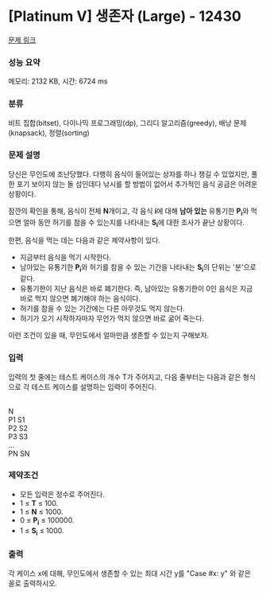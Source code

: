 # [Platinum V] 생존자 (Large) - 12430 

[문제 링크](https://www.acmicpc.net/problem/12430) 

### 성능 요약

메모리: 2132 KB, 시간: 6724 ms

### 분류

비트 집합(bitset), 다이나믹 프로그래밍(dp), 그리디 알고리즘(greedy), 배낭 문제(knapsack), 정렬(sorting)

### 문제 설명

<p>당신은 무인도에 조난당했다. 다행히 음식이 들어있는 상자를 하나 챙길 수 있었지만, 풀 한 포기 보이지 않는 돌 섬인데다 낚시를 할 방법이 없어서 추가적인 음식 공급은 어려운 상황이다.</p>

<p>잠깐의 확인을 통해, 음식이 전체 <strong>N</strong>개이고, 각 음식 <strong>i</strong>에 대해 <strong>남아 있는</strong> 유통기한 <strong>P<sub>i</sub></strong>와 먹으면 얼마 동안 허기를 참을 수 있는지를 나타내는 <strong>S<sub>i</sub></strong>에 대한 조사가 끝난 상황이다.</p>

<p>한편, 음식을 먹는 데는 다음과 같은 제약사항이 있다.</p>

<p> </p>

<ul>
	<li>지금부터 음식을 먹기 시작한다.</li>
	<li>남아있는 유통기한 <strong>P<sub>i</sub></strong>와 허기를 참을 수 있는 기간을 나타내는 <strong>S<sub>i</sub></strong>의 단위는 '분'으로 같다.</li>
	<li>유통기한이 지난 음식은 바로 폐기한다. 즉, 남아있는 유통기한이 0인 음식은 지금 바로 먹지 않으면 폐기해야 하는 음식이다.</li>
	<li>허기를 참을 수 있는 기간에는 다른 아무것도 먹지 않는다.</li>
	<li>허기가 오기 시작하자마자 무언가 먹지 않으면 바로 굶어 죽는다.</li>
</ul>

<p> </p>

<p>이런 조건이 있을 때, 무인도에서 얼마만큼 생존할 수 있는지 구해보자.</p>

### 입력 

 <p>입력의 첫 줄에는 테스트 케이스의 개수 T가 주어지고, 다음 줄부터는 다음과 같은 형식으로 각 테스트 케이스를 설명하는 입력이 주어진다.</p>

<p><br>
N<br>
P1 S1<br>
P2 S2<br>
P3 S3<br>
...<br>
PN SN</p>

<h3>제약조건</h3>

<ul>
	<li>모든 입력은 정수로 주어진다.</li>
	<li>1 ≤ <strong>T</strong> ≤ 100.</li>
	<li>1 ≤ <strong>N</strong> ≤ 1000.</li>
	<li>0 ≤ <strong>P<sub>i</sub></strong> ≤ 100000.</li>
	<li>1 ≤ <strong>S<sub>i</sub></strong> ≤ 1000.</li>
</ul>

### 출력 

 <p>각 케이스 x에 대해, 무인도에서 생존할 수 있는 최대 시간 y를 "Case #x: y" 와 같은 꼴로 출력하시오.</p>

